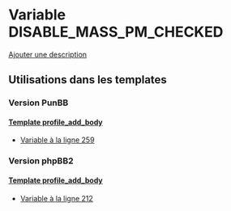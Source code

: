 # Variable DISABLE_MASS_PM_CHECKED
[Ajouter une description](https://fa-tvars.appspot.com/var/DISABLE_MASS_PM_CHECKED)

## Utilisations dans les templates

### Version PunBB

#### [Template profile_add_body](punbb/profile_add_body.md)
* [Variable &agrave; la ligne 259](../punbb/profile_add_body.tpl#L259)

### Version phpBB2

#### [Template profile_add_body](subsilver/profile_add_body.md)
* [Variable &agrave; la ligne 212](../subsilver/profile_add_body.tpl#L212)